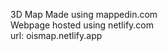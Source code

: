 3D Map Made using mappedin.com    
Webpage hosted using netlify.com        
url: oismap.netlify.app
